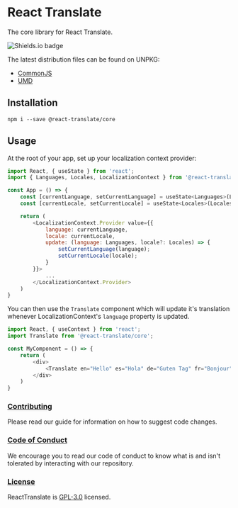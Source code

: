 # React Translate
The core library for React Translate.

![Shields.io badge](https://img.shields.io/david/react-translate/core)

The latest distribution files can be found on UNPKG:
- [CommonJS](https://unpkg.com/browse/@react-translate/core/dist/cjs/)
- [UMD](https://unpkg.com/browse/@react-translate/core/dist/umd/)

## Installation
`npm i --save @react-translate/core`

## Usage

At the root of your app, set up your localization context provider:

```js
import React, { useState } from 'react';
import { Languages, Locales, LocalizationContext } from '@react-translate/core';

const App = () => {
    const [currentLanguage, setCurrentLanguage] = useState<Languages>(Languages.en);
    const [currentLocale, setCurrentLocale] = useState<Locales>(Locales.enUS);

    return (
        <LocalizationContext.Provider value={{
            language: currentLanguage,
            locale: currentLocale,
            update: (language: Languages, locale?: Locales) => {
                setCurrentLanguage(language);
                setCurrentLocale(locale);
            }
        }}>
            ...
        </LocalizationContext.Provider>
    )
}
```

You can then use the `Translate` component which will update it's translation whenever LocalizationContext's `language` property is updated.

```js
import React, { useContext } from 'react';
import Translate from '@react-translate/core';

const MyComponent = () => {
    return (
        <div>
            <Translate en="Hello" es="Hola" de="Guten Tag" fr="Bonjour" it="Salve" ru="Zdravstvuyte" />
        </div>
    )
}
```

### [Contributing](./CONTRIBUTING.md)
Please read our guide for information on how to suggest code changes.

### [Code of Conduct](./CODE_OF_CONDUCT.md) 
We encourage you to read our code of conduct to know what is and isn't tolerated by interacting with our repository.

### [License](./LICENSE)
ReactTranslate is [GPL-3.0](https://choosealicense.com/licenses/gpl-3.0/) licensed.
